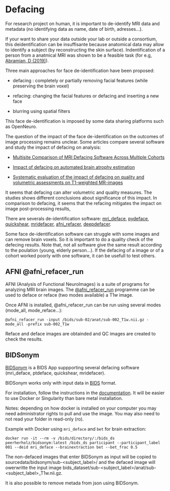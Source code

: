 # Defacing 

For research project on human, it is important to de-identify MRI data and metadata (no identifying data as name, date of birth, adresses...). 

If your want to share your data outside your lab or outside a consortium, this deidentification can be insuffisante because anatomical data may allow to identify a subject (by reconstructing the skin surface). Indentification of a person from a anatmical MRI was shown to be a feasible task (for e.g, [Abramian, D (2019)](https://ieeexplore.ieee.org/document/8759515)).

Three main approaches for face de-identification have been proposed: 

- defacing : completely or partially removing facial features (while preserving the brain voxel)

- refacing: changing the facial features or defacing and inserting a new face

- blurring using spatial filters

This face de-identification is imposed by some data sharing platforms such as OpenNeuro.

The question of the impact of the face de-identification on the outcomes of image processing remains unclear. Some articles compare several software and study the impact of defacing on analysis:

- [Multisite Comparison of MRI Defacing Software Across Multiple Cohorts](https://www.frontiersin.org/articles/10.3389/fpsyt.2021.617997/full) 

- [Impact of defacing on automated brain atrophy estimation](https://insightsimaging.springeropen.com/articles/10.1186/s13244-022-01195-7)

- [Systematic evaluation of the impact of defacing on quality and volumetric assessments on T1-weighted MR-images](https://www.sciencedirect.com/science/article/abs/pii/S0150986121000559)

It seems that defacing can alter volumetric and quality measures. The studies shows different conclusions about significance of this impact. In comparison to defacing, it seems that the refacing mitigates the impact on image post-processing results, 

There are severals de-identification software: [mri_deface](https://surfer.nmr.mgh.harvard.edu/fswiki/mri_deface), [pydeface](https://github.com/poldracklab/pydeface), [quickshear](https://github.com/nipy/quickshear), [mridefacer](https://github.com/mih/mridefacer), [afni_refacer](https://afni.nimh.nih.gov/pub/dist/doc/program_help/@afni_refacer_run.html), [deepdefacer](https://pypi.org/project/deepdefacer/).

Some face de-identification software can struggle with some images and can remove brain voxels. So it is important to do a quality check of the defecing results. 
Note that, not all software give the same result according to the poulation (young, elderly person...).
If the defacing of a image or of a cohort worked poorly with one software, it can be usefull to test others.

## AFNI @afni_refacer_run

AFNI (Analysis of Functional NeuroImages) is a suite of programs for analyzing MRI brain images. The [@afni_refacer_run](https://afni.nimh.nih.gov/pub/dist/doc/htmldoc/tutorials/refacer/refacer_run.html#introduction) programme can be used to deface or reface (two modes available) a T1w image. 

Once AFNI is installed, @afni_refacer_run can be run using several modes (mode_all, mode_reface...):

```
@afni_refacer_run -input /bids/sub-02/anat/sub-002_T1w.nii.gz -mode_all -prefix sub-002_T1w
```

Reface and deface images are obtainded and QC images are created to check the results.

## BIDSonym

[BIDSonym](https://peerherholz.github.io/BIDSonym/index.html) is a BIDS App suppporting several defacing software (mri_deface, ptdeface, quickshear, mridefacer).

BIDSonym works only with input data in [BIDS](BIDS.md) format.

For installation, follow the instructions in the [documentation](https://peerherholz.github.io/BIDSonym/installation.html). It will be easier to use Docker or Singularity than bare metal installation. 

Notes: depending on how docker is installed on your computer you may need administrator rights to pull and use the image. You may also need to not read your folder in read-only (ro). 


Example with Docker using `mri_deface` and `bet` for brain extraction: 
```
docker run -it --rm -v /bids/directory/:/bids_ds peerherholz/bidsonym:latest /bids_ds participant --participant_label 001 --deid mri_deface --brainextraction bet --bet_frac 0.5
```

The non-defaced images that enter BIDSonym as input will be copied to sourcedata/bidsonym/sub-<subject_label>/ and the defaced image will owerwritte the input image bids_dataset/sub-<subject_label>/anat/sub-<subject_label>_T1w.nii.gz. 

It is also possible to remove metada from json using BIDSonym.
